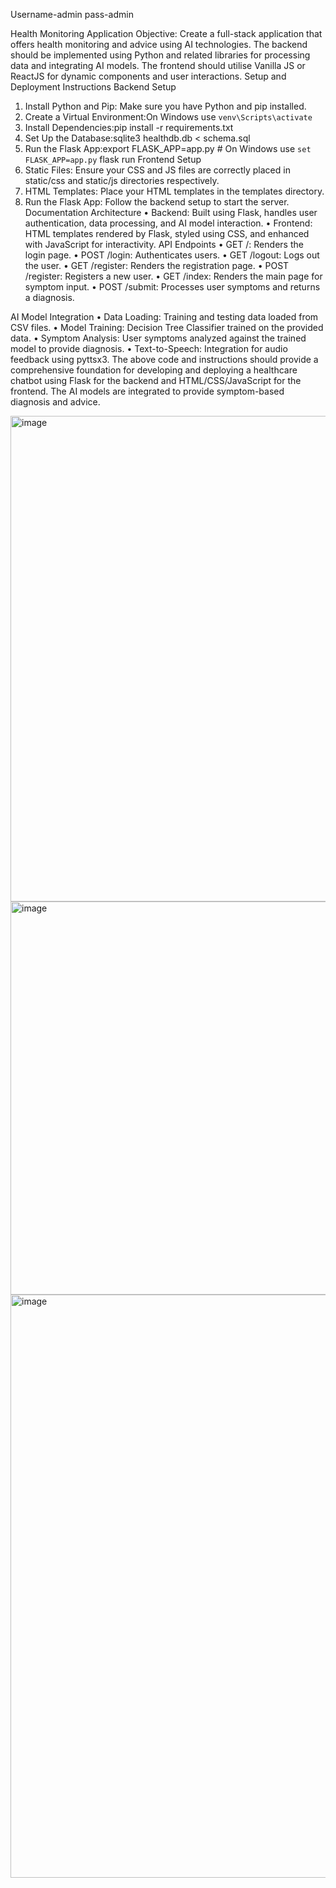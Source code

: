 Username-admin
pass-admin

Health Monitoring Application Objective: Create a full-stack application that offers health monitoring and advice using AI technologies. The backend should be implemented using Python and related libraries for processing data and integrating AI models. The frontend should utilise Vanilla JS or ReactJS for dynamic components and user interactions.
Setup and Deployment Instructions
Backend Setup
1.	Install Python and Pip: Make sure you have Python and pip installed.
2.	Create a Virtual Environment:On Windows use `venv\Scripts\activate` 
3.	Install Dependencies:pip install -r requirements.txt 
4.	Set Up the Database:sqlite3 healthdb.db < schema.sql 
5.	Run the Flask App:export FLASK_APP=app.py # On Windows use `set FLASK_APP=app.py` flask run 
Frontend Setup
1.	Static Files: Ensure your CSS and JS files are correctly placed in static/css and static/js directories respectively.
2.	HTML Templates: Place your HTML templates in the templates directory.
3.	Run the Flask App: Follow the backend setup to start the server.
Documentation
Architecture
•	Backend: Built using Flask, handles user authentication, data processing, and AI model interaction.
•	Frontend: HTML templates rendered by Flask, styled using CSS, and enhanced with JavaScript for interactivity.
API Endpoints
•	GET /: Renders the login page.
•	POST /login: Authenticates users.
•	GET /logout: Logs out the user.
•	GET /register: Renders the registration page.
•	POST /register: Registers a new user.
•	GET /index: Renders the main page for symptom input.
•	POST /submit: Processes user symptoms and returns a diagnosis.


AI Model Integration
•	Data Loading: Training and testing data loaded from CSV files.
•	Model Training: Decision Tree Classifier trained on the provided data.
•	Symptom Analysis: User symptoms analyzed against the trained model to provide diagnosis.
•	Text-to-Speech: Integration for audio feedback using pyttsx3.
The above code and instructions should provide a comprehensive foundation for developing and deploying a healthcare chatbot using Flask for the backend and HTML/CSS/JavaScript for the frontend. The AI models are integrated to provide symptom-based diagnosis and advice.


<img width="777" alt="image" src="https://github.com/VenketeshPratap/KanHealthInnvo/assets/49091267/6503e7f7-6875-4f94-bc51-1a10a518b518">

<img width="629" alt="image" src="https://github.com/VenketeshPratap/KanHealthInnvo/assets/49091267/d4f15145-191a-4ea3-8eb3-3d414e2e7140">

<img width="933" alt="image" src="https://github.com/VenketeshPratap/KanHealthInnvo/assets/49091267/b8639b1c-69d9-49d6-92d1-0415670c7e82">


